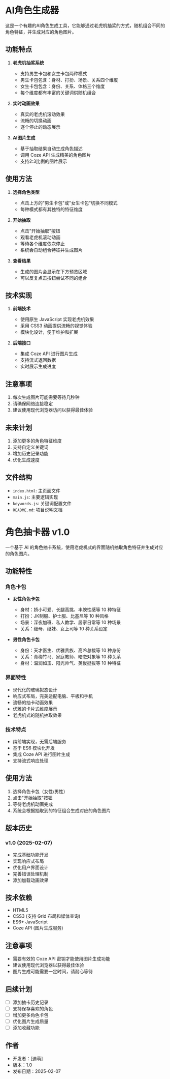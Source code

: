 # AI角色生成器

这是一个有趣的AI角色生成工具，它能够通过老虎机抽奖的方式，随机组合不同的角色特征，并生成对应的角色图片。

## 功能特点

1. **老虎机抽奖系统**
   - 支持男生卡包和女生卡包两种模式
   - 男生卡包包含：身材、打扮、场景、关系四个维度
   - 女生卡包包含：身份、关系、体格三个维度
   - 每个维度都有丰富的关键词供随机组合

2. **实时动画效果**
   - 真实的老虎机滚动效果
   - 流畅的切换动画
   - 逐个停止的动态展示

3. **AI图片生成**
   - 基于抽取结果自动生成角色描述
   - 调用 Coze API 生成精美的角色图片
   - 支持2:3比例的图片展示

## 使用方法

1. **选择角色类型**
   - 点击上方的"男生卡包"或"女生卡包"切换不同模式
   - 每种模式都有其独特的特征维度

2. **开始抽取**
   - 点击"开始抽取"按钮
   - 观看老虎机滚动动画
   - 等待各个维度依次停止
   - 系统会自动组合特征并生成图片

3. **查看结果**
   - 生成的图片会显示在下方预览区域
   - 可以反复点击按钮尝试不同的组合

## 技术实现

1. **前端技术**
   - 使用原生 JavaScript 实现老虎机效果
   - 采用 CSS3 动画提供流畅的视觉体验
   - 模块化设计，便于维护和扩展

2. **后端接口**
   - 集成 Coze API 进行图片生成
   - 支持流式返回数据
   - 实时展示生成进度

## 注意事项

1. 每次生成图片可能需要等待几秒钟
2. 请确保网络连接稳定
3. 建议使用现代浏览器访问以获得最佳体验

## 未来计划

1. 添加更多的角色特征维度
2. 支持自定义关键词
3. 增加历史记录功能
4. 优化生成速度

## 文件结构

- `index.html`: 主页面文件
- `main.js`: 主要逻辑实现
- `keywords.js`: 关键词配置文件
- `README.md`: 项目说明文档

# 角色抽卡器 v1.0

一个基于 AI 的角色抽卡系统，使用老虎机式的界面随机抽取角色特征并生成对应的角色图片。

## 功能特性

### 角色卡包
- **女性角色卡包**
  - 身材：娇小可爱、长腿高挑、丰腴性感等 10 种特征
  - 打扮：JK制服、护士服、比基尼等 10 种风格
  - 场景：深夜加班、私人教学、居家日常等 10 种场景
  - 关系：继母、继妹、女上司等 10 种关系设定

- **男性角色卡包**
  - 身份：天才医生、优雅贵族、高冷总裁等 10 种身份
  - 关系：青梅竹马、家庭教师、暗恋对象等 10 种关系
  - 身材：温润如玉、阳光帅气、英俊挺拔等 10 种特征

### 界面特性
- 现代化的玻璃拟态设计
- 响应式布局，完美适配电脑、平板和手机
- 流畅的抽卡动画效果
- 优雅的卡片式维度展示
- 老虎机式的随机抽取效果

### 技术特点
- 纯前端实现，无需后端服务
- 基于 ES6 模块化开发
- 集成 Coze API 进行图片生成
- 支持流式响应处理

## 使用方法

1. 选择角色卡包（女性/男性）
2. 点击"开始抽取"按钮
3. 等待老虎机动画完成
4. 系统会根据抽取到的特征组合生成对应的角色图片

## 版本历史

### v1.0 (2025-02-07)
- 完成基础功能开发
- 实现响应式布局
- 优化用户界面设计
- 完善错误处理机制
- 添加加载动画效果

## 技术依赖
- HTML5
- CSS3 (支持 Grid 布局和媒体查询)
- ES6+ JavaScript
- Coze API (图片生成服务)

## 注意事项
- 需要有效的 Coze API 密钥才能使用图片生成功能
- 建议使用现代浏览器以获得最佳体验
- 图片生成可能需要一定时间，请耐心等待

## 后续计划
- [ ] 添加抽卡历史记录
- [ ] 支持保存喜欢的角色
- [ ] 增加更多角色卡包
- [ ] 优化图片生成质量
- [ ] 添加收藏功能

## 作者
- 开发者：[迪萌]
- 版本：1.0
- 发布日期：2025-02-07

